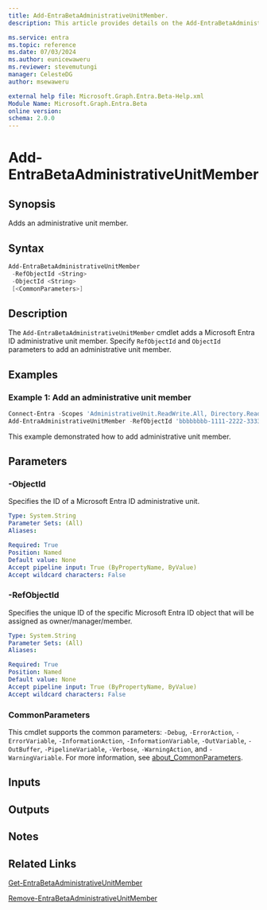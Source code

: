 ```yaml
---
title: Add-EntraBetaAdministrativeUnitMember.
description: This article provides details on the Add-EntraBetaAdministrativeUnitMember command.

ms.service: entra
ms.topic: reference
ms.date: 07/03/2024
ms.author: eunicewaweru
ms.reviewer: stevemutungi
manager: CelesteDG
author: msewaweru

external help file: Microsoft.Graph.Entra.Beta-Help.xml
Module Name: Microsoft.Graph.Entra.Beta
online version:
schema: 2.0.0
---
```


# Add-EntraBetaAdministrativeUnitMember

## Synopsis

Adds an administrative unit member.

## Syntax

```powershell
Add-EntraBetaAdministrativeUnitMember 
 -RefObjectId <String> 
 -ObjectId <String>
 [<CommonParameters>]
```

## Description

The `Add-EntraBetaAdministrativeUnitMember` cmdlet adds a Microsoft Entra ID administrative unit member. Specify `RefObjectId` and `ObjectId` parameters to add an administrative unit member.

## Examples

### Example 1: Add an administrative unit member

```powershell
Connect-Entra -Scopes 'AdministrativeUnit.ReadWrite.All, Directory.Read.All, Directory.ReadWrite.All'
Add-EntraAdministrativeUnitMember -RefObjectId 'bbbbbbbb-1111-2222-3333-cccccccccccc' -ObjectId 'dddddddd-2222-2222-3333-cccccccccccc'
```

This example demonstrated how to add administrative unit member.

## Parameters

### -ObjectId

Specifies the ID of a Microsoft Entra ID administrative unit.

```yaml
Type: System.String
Parameter Sets: (All)
Aliases:

Required: True
Position: Named
Default value: None
Accept pipeline input: True (ByPropertyName, ByValue)
Accept wildcard characters: False
```

### -RefObjectId

Specifies the unique ID of the specific Microsoft Entra ID object that will be assigned as owner/manager/member.

```yaml
Type: System.String
Parameter Sets: (All)
Aliases:

Required: True
Position: Named
Default value: None
Accept pipeline input: True (ByPropertyName, ByValue)
Accept wildcard characters: False
```

### CommonParameters

This cmdlet supports the common parameters: `-Debug`, `-ErrorAction`, `-ErrorVariable`, `-InformationAction`, `-InformationVariable`, `-OutVariable`, `-OutBuffer`, `-PipelineVariable`, `-Verbose`, `-WarningAction`, and `-WarningVariable`. For more information, see [about_CommonParameters](https://go.microsoft.com/fwlink/?LinkID=113216).

## Inputs

## Outputs

## Notes

## Related Links

[Get-EntraBetaAdministrativeUnitMember](Get-EntraBetaAdministrativeUnitMember.md)

[Remove-EntraBetaAdministrativeUnitMember](Remove-EntraBetaAdministrativeUnitMember.md)
